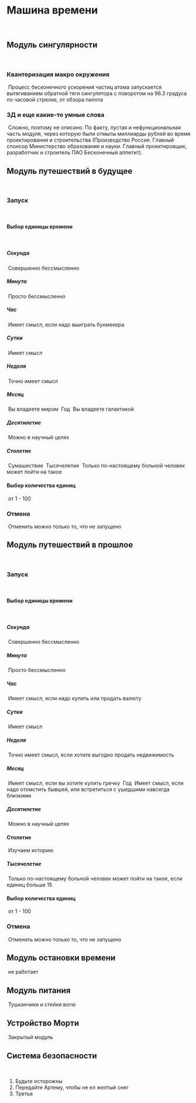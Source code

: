 # Машина времени
​
## Модуль сингулярности
​
### Квантеризация макро окружения
​
Процесс бесконечного ускорения частиц атома запускается вытягиванием обратной тяги сингулятора с поворотом на 96.3 градуса по часовой стрелке, от обзора пилота
​
### 3Д и еще какие-то умные слова
​
Сложно, поэтому не описано. По факту, пустая и нефункциональная часть модуля, через которую были отмыты миллиарды рублей во время проектирования и строительства (Производство Россия. Главный спонсор Министерство образования и науки. Главный проектировщик, разработчик и строитель ПАО Бесконечный аппетит).
​
## Модуль путешествий в будущее
​
### Запуск
​
#### Выбор единицы времени
​
##### Секунда
​
Совершенно бессмысленно
​
##### Минута
​
Просто бессмысленно
​
##### Час
​
Имеет смысл, если надо выиграть букмекера
​
##### Сутки
​
Имеет смысл
​
##### Неделя
​
Точно имеет смысл
​
##### Месяц
​
Вы владеете миром
​
Год
​
Вы владеете галактикой
​
##### Десятилетие
​
Можно в научный целях
​
##### Столетие
​
Сумашествие
​
Тысячелетие
​
Только по-настоящему больной человек может пойти на такое
​
#### Выбор количества единиц
​
от 1 - 100
​
### Отмена
​
Отменить можно только то, что не запущено
​
## Модуль путешествий в прошлое
​
### Запуск
​
#### Выбор единицы времени
​
##### Секунда
​
Совершенно бессмысленно
​
##### Минута
​
Просто бессмысленно
​
##### Час
​
Имеет смысл, если надо купить или продать валюту
​
##### Сутки
​
Имеет смысл
​
##### Неделя
​
Точно имеет смысл, если хотите выгодно продать недвижимость
​
##### Месяц
​
Имеет смысл, если вы хотите купить гречку
​
Год
​
Имеет смысл, если надо отомстить бывшей, или встретиться с ушедшими навсегда близкими
​
##### Десятилетие
​
Можно в научный целях
​
#### Столетие
​
Изучаем историю
​
##### Тысячелетие
​
Только по-настоящему больной человек может пойти на такое, если единиц больше 15
​
#### Выбор количества единиц
​
от 1 - 100
​
### Отмена
​
Отменить можно только то, что не запущено
​
## Модуль остановки времени
​
не работает
​
## Модуль питания
​
Тушканчики и стейки вогю
​
## Устройство Морти
​
Закрытый модуль
​
## Система безопасности
​
1. Будьте осторожны
​
2. Передайте Артему, чтобы не ел желтый снег
​
3. Третье
